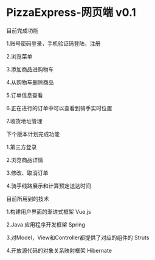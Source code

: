 # PizzaExpress-网页端 v0.1

目前完成功能

1.账号密码登录，手机验证码登陆，注册

2.浏览菜单

3.添加商品进购物车

4.从购物车删除商品

5.订单信息查看

6.正在进行的订单中可以查看到骑手实时位置

7.收货地址管理


下个版本计划完成功能

1.第三方登录

2.浏览商品详情

3.修改、取消订单

4.骑手线路展示和计算预定送达时间


目前所用到的技术

1.构建用户界面的渐进式框架 Vue.js

2.Java 应用程序开发框架 Spring

3.对Model，View和Controller都提供了对应的组件的 Struts

4.开放源代码的对象关系映射框架 Hibernate

